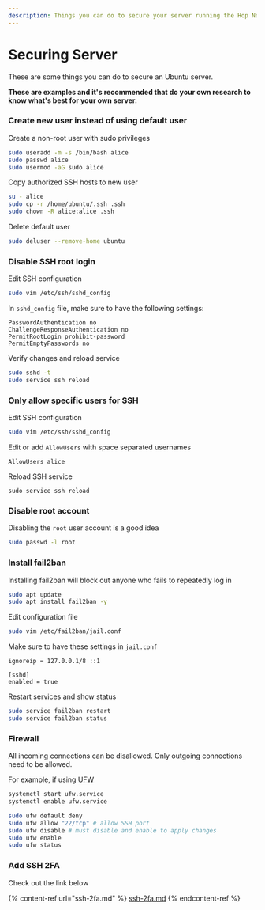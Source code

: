 ```yaml
---
description: Things you can do to secure your server running the Hop Node
---
```


# Securing Server

These are some things you can do to secure an Ubuntu server.

**These are examples and it's recommended that do your own research to know what's best for your own server.**

### Create new user instead of using default user

Create a non-root user with sudo privileges

```bash
sudo useradd -m -s /bin/bash alice
sudo passwd alice
sudo usermod -aG sudo alice
```

Copy authorized SSH hosts to new user

```bash
su - alice
sudo cp -r /home/ubuntu/.ssh .ssh
sudo chown -R alice:alice .ssh
```

Delete default user

```bash
sudo deluser --remove-home ubuntu
```

### Disable SSH root login

Edit SSH configuration

```bash
sudo vim /etc/ssh/sshd_config
```

In `sshd_config` file, make sure to have the following settings:

```
PasswordAuthentication no
ChallengeResponseAuthentication no
PermitRootLogin prohibit-password
PermitEmptyPasswords no
```

Verify changes and reload service

```bash
sudo sshd -t
sudo service ssh reload
```

### Only allow specific users for SSH

Edit SSH configuration

```bash
sudo vim /etc/ssh/sshd_config
```

Edit or add `AllowUsers` with space separated usernames

```
AllowUsers alice
```

Reload SSH service

```
sudo service ssh reload
```

### Disable root account

Disabling the `root` user account is a good idea

```bash
sudo passwd -l root
```

### Install fail2ban

Installing fail2ban will block out anyone who fails to repeatedly log in

```bash
sudo apt update
sudo apt install fail2ban -y
```

Edit configuration file

```bash
sudo vim /etc/fail2ban/jail.conf
```

Make sure to have these settings in `jail.conf`

```
ignoreip = 127.0.0.1/8 ::1

[sshd]
enabled = true
```

Restart services and show status

```bash
sudo service fail2ban restart
sudo service fail2ban status
```

### Firewall

All incoming connections can be disallowed. Only outgoing connections need to be allowed.

For example, if using [UFW](securing-server.md#create-new-user-instead-of-using-default-user)

```bash
systemctl start ufw.service
systemctl enable ufw.service

sudo ufw default deny
sudo ufw allow "22/tcp" # allow SSH port
sudo ufw disable # must disable and enable to apply changes
sudo ufw enable
sudo ufw status
```

### Add SSH 2FA

Check out the link below

{% content-ref url="ssh-2fa.md" %}
[ssh-2fa.md](ssh-2fa.md)
{% endcontent-ref %}
